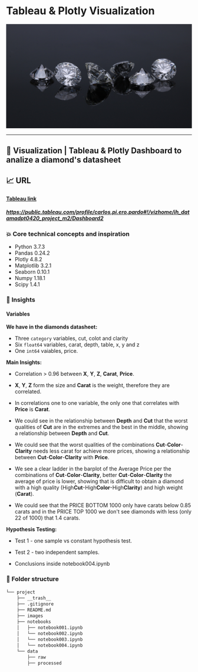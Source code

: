 # Tableau & Plotly Visualization

![](./images/diam.jpg?style=centerme)

---

## :loudspeaker: **Visualization | Tableau & Plotly Dashboard to analize a diamond's datasheet** 


## :chart_with_upwards_trend: **URL** 


#### [Tableau link](https://public.tableau.com/profile/carlos.pi.ero.pardo#!/vizhome/ih_datamadpt0420_project_m2/Dashboard2)  

##### https://public.tableau.com/profile/carlos.pi.ero.pardo#!/vizhome/ih_datamadpt0420_project_m2/Dashboard2

### :boom: **Core technical concepts and inspiration**

- Python 3.7.3
- Pandas 0.24.2
- Plotly 4.8.2
- Matplotlib 3.2.1
- Seaborn 0.10.1
- Numpy 1.18.1
- Scipy 1.4.1

### :see_no_evil: **Insights**


#### Variables



__We have in the diamonds datasheet:__

* Three `category` variables, cut, colot and clarity
* Six `float64` variables, carat, depth, table, x, y and z
* One `int64` vaiables, price.

__Main Insights:__

* Correlation > 0.96 between **X**, **Y**, **Z**, **Carat**, **Price**.

* **X**, **Y**, **Z** form the size and **Carat** is the weight, therefore they are correlated.

* In correlations one to one variable, the only one that correlates with **Price** is **Carat**.

* We could see in the relationship between **Depth** and **Cut** that the worst qualities of **Cut** are in the extremes and the best in the middle, showing a relationship between **Depth** and **Cut**.

* We could see that the worst qualities of the combinations **Cut**-**Color**-**Clarity** needs less carat for achieve more prices, showing a relationship between **Cut**-**Color**-**Clarity** with **Price**.

* We see a clear ladder in the barplot of the Average Price per the combinations of **Cut**-**Color**-**Clarity**, better **Cut**-**Color**-**Clarity** the average of price is lower, showing that is difficult to obtain a diamond with a high quality (High**Cut**-High**Color**-High**Clarity**) and high weight (**Carat**).

* We could see that the PRICE BOTTOM 1000 only have carats below 0.85 carats and in the PRICE TOP 1000 we don't see diamonds with less (only 22 of 1000) that 1.4 carats.

__Hypothesis Testing:__

* Test 1 - one sample vs constant hypothesis test. 

* Test 2 - two independent samples. 

* Conclusions inside notebook004.ipynb



### :file_folder: **Folder structure**
```
└── project
    ├── __trash__
    ├── .gitignore
    ├── README.md
    ├── images
    ├── notebooks
    │   ├── notebook001.ipynb
    │   └── notebook002.ipynb
    │   └── notebook003.ipynb
    │   └── notebook004.ipynb    
    └── data
        ├── raw
        ├── processed
```


